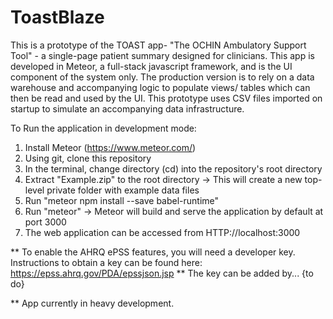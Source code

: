 # ToastBlaze

This is a prototype of the TOAST app- "The OCHIN Ambulatory Support Tool" - a single-page patient summary designed for clinicians. This app is developed in Meteor, a full-stack javascript framework, and is the UI component of the system only. The production version is to rely on a data warehouse and accompanying logic to populate views/ tables which can then be read and used by the UI. 
This prototype uses CSV files imported on startup to simulate an accompanying data infrastructure. 

To Run the application in development mode:
1. Install Meteor (https://www.meteor.com/)
2. Using git, clone this repository
3. In the terminal, change directory (cd) into the repository's root directory
4. Extract "Example.zip" to the root directory -> This will create a new top-level private folder with example data files
5. Run "meteor npm install --save babel-runtime"
6. Run "meteor" -> Meteor will build and serve the application by default at port 3000
7. The web application can be accessed from HTTP://localhost:3000

** To enable the AHRQ ePSS features, you will need a developer key. Instructions to obtain a key can be found here: https://epss.ahrq.gov/PDA/epssjson.jsp
** The key can be added by... {to do}

** App currently in heavy development. 
